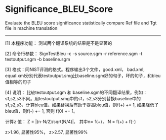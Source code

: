 # Significance_BLEU_Score

Evaluate the BLEU score significance statistically compare Ref file and Tgt file in machine translation

----------------------------------------------------------------------------------------------------------------

[1] 本程序功能： 测试两个翻译系统的结果是不是显著的

[2] 命令行参数： SignTestBleu -c -s source.sgm -r reference.sgm -t testoutput.sgm -b baseline.sgm

[3] 格式：同NIST评测的格式。程序输出3个文件，good.xml， bad.xml, equal.xml分别代表testoutput.smg比baseline.sgm好的句子，坏的句子，和bleu值相等的句子

[4] 说明：
    比较testoutput.sgm 和 baseline.sgm的不同翻译结果，例如：s1,s2,s3不同。用testoutput.smg中的s1，s2,s3分别替换baseline中的s1,s2,s3，计算bleu值，如果替换后有助于提高bleu值，则f(+) += 1, 如果降低了bleu值，则f(-) += 1, 否则 f(0) += 1。
 
   计算z 值： Z = |(n-N/2)/sqrt(N/4)|， 其中n= f(+)， N = f(+) + f(-)

   z>1.96, 显著性95%， z>2.57, 显著性99%

